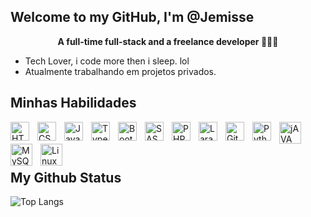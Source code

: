 ## Welcome to my GitHub, I'm @Jemisse


**<div align="center">A full-time full-stack and a freelance developer 👨‍💻🚀</div>**  
 -  Tech Lover, i code more then i sleep. lol
 -  Atualmente trabalhando em projetos privados. 


<p align="left">
    

 
## Minhas Habilidades

<img 
    align="left" 
    alt="HTML"
    title="HTML" 
    width="30px" 
    style="padding-right: 10px;" 
    src="https://cdn.jsdelivr.net/gh/devicons/devicon@latest/icons/html5/html5-original.svg" 
/>

<img 
    align="left" 
    alt="CSS" 
    title="CSS"
    width="30px" 
    style="padding-right: 10px;" 
    src="https://cdn.jsdelivr.net/gh/devicons/devicon@latest/icons/css3/css3-original.svg" 
/>
<img 
    align="left" 
    alt="JavaScript" 
    title="JavaScript"
    width="30px" 
    style="padding-right: 10px;" 
    src="https://cdn.jsdelivr.net/gh/devicons/devicon@latest/icons/javascript/javascript-original.svg" 
/>
<img 
    align="left" 
    alt="TypeScript"
    title="TypeScript" 
    width="30px" 
    style="padding-right: 10px;" 
    src="https://cdn.jsdelivr.net/gh/devicons/devicon@latest/icons/typescript/typescript-original.svg" 
/>


<img 
    align="left" 
    alt="Bootstrap"
    title="Bootstrap" 
    width="30px" 
    style="padding-right: 10px;" 
    src="https://cdn.jsdelivr.net/gh/devicons/devicon@latest/icons/bootstrap/bootstrap-original.svg" 
/>

<img 
    align="left" 
    alt="SASS" 
    title="SASS"
    width="30px" 
    style="padding-right: 10px;" 
    src="https://cdn.jsdelivr.net/gh/devicons/devicon@latest/icons/sass/sass-original.svg" 
/>
<img 
    align="left" 
    alt="PHP" 
    title="PHP"
    width="30px" 
    style="padding-right: 10px;" 
    src="https://cdn.jsdelivr.net/gh/devicons/devicon@latest/icons/php/php-original.svg" 
/>
<img 
    align="left" 
    alt="Laravel" 
    title="Laravel"
    width="30px" 
    style="padding-right: 10px;" 
    src="https://cdn.jsdelivr.net/gh/devicons/devicon@latest/icons/laravel/laravel-original.svg" 
/>

<img 
    align="left" 
    alt="Git" 
    title="Git"
    width="30px" 
    style="padding-right: 10px;" 
    src="https://cdn.jsdelivr.net/gh/devicons/devicon@latest/icons/git/git-original.svg" 
/>
<img 
    align="left" 
    alt="Python" 
    title="Python"
    width="30px" 
    style="padding-right: 10px;" 
    src="https://cdn.jsdelivr.net/gh/devicons/devicon@latest/icons/python/python-original.svg" 
/>
<img 
    align="left" 
    alt="jAVA" 
    title="JAVA"
    width="35px" 
    style="padding-right: 10px;"
    src="https://profilinator.rishav.dev/skills-assets/java-original-wordmark.svg"
/> 
<img 
    align="left" 
    alt="MySQL" 
    title="MySQL"
    width="35px" 
    style="padding-right: 10px;"
    src="https://profilinator.rishav.dev/skills-assets/mysql-original-wordmark.svg"
/>  
  <img 
    align="left" 
    alt="Linux" 
    title="Linux"
    width="35px" 
    style="padding-right: 10px;"
    src="https://profilinator.rishav.dev/skills-assets/linux-original.svg"
/>  

<br/>  

## My Github Status 
![Top Langs](https://github-readme-stats.vercel.app/api/top-langs/?username=jmisse1ST)
  




    
   

<br/>
<br/>

